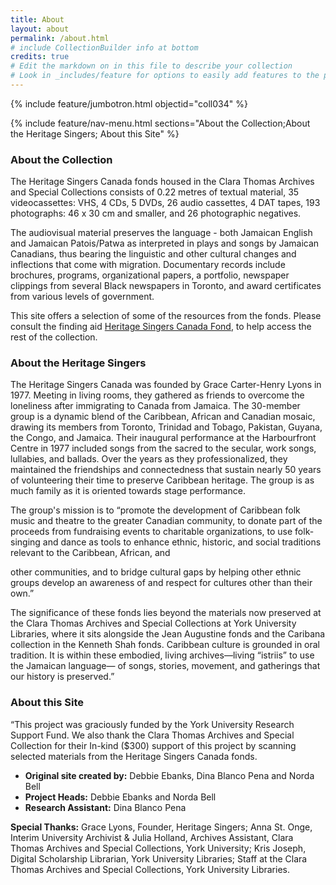 ```yaml
---
title: About
layout: about
permalink: /about.html
# include CollectionBuilder info at bottom
credits: true
# Edit the markdown on in this file to describe your collection
# Look in _includes/feature for options to easily add features to the page
---
```


{% include feature/jumbotron.html objectid="coll034" %}

{% include feature/nav-menu.html sections="About the Collection;About the Heritage Singers; About this Site" %}

### About the Collection

The Heritage Singers Canada fonds housed in the Clara Thomas Archives and Special Collections consists of 0.22 metres of textual material, 35 videocassettes: VHS, 4 CDs, 5 DVDs, 26 audio cassettes, 4 DAT tapes, 193 photographs: 46 x 30 cm and smaller, and 26 photographic negatives. 

The audiovisual material preserves the language - both Jamaican English and Jamaican Patois/Patwa as interpreted in plays and songs by Jamaican Canadians, thus bearing the linguistic and other cultural changes and inflections that come with migration. Documentary records include brochures, programs, organizational papers, a portfolio, newspaper clippings from several Black newspapers in Toronto, and award certificates from various levels of government.

This site offers a selection of some of the resources from the fonds. Please consult the finding aid [Heritage Singers Canada Fond](https://atom.library.yorku.ca/downloads/heritage-singers-canada-fonds-f0783.pdf), to help access the rest of the collection.

### About the Heritage Singers

The Heritage Singers Canada was founded by Grace Carter-Henry Lyons in 1977.
Meeting in living rooms, they gathered as friends to overcome the loneliness after
immigrating to Canada from Jamaica. The 30-member group is a dynamic blend of the
Caribbean, African and Canadian mosaic, drawing its members from Toronto, Trinidad
and Tobago, Pakistan, Guyana, the Congo, and Jamaica. Their inaugural performance
at the Harbourfront Centre in 1977 included songs from the sacred to the secular, work
songs, lullabies, and ballads. Over the years as they professionalized, they maintained
the friendships and connectedness that sustain nearly 50 years of volunteering their
time to preserve Caribbean heritage. The group is as much family as it is oriented
towards stage performance.

The group&#39;s mission is to “promote the development of Caribbean folk music and
theatre to the greater Canadian community, to donate part of the proceeds from
fundraising events to charitable organizations, to use folk-singing and dance as tools to
enhance ethnic, historic, and social traditions relevant to the Caribbean, African, and

other communities, and to bridge cultural gaps by helping other ethnic groups develop
an awareness of and respect for cultures other than their own.”

The significance of these fonds lies beyond the materials now preserved at the Clara
Thomas Archives and Special Collections at York University Libraries, where it sits
alongside the Jean Augustine fonds and the Caribana collection in the Kenneth Shah
fonds. Caribbean culture is grounded in oral tradition. It is within these embodied, living
archives—living “istriis” to use the Jamaican language— of songs, stories, movement,
and gatherings that our history is preserved.”

### About this Site 

“This project was graciously funded by the York University Research Support Fund.  We also thank the Clara Thomas Archives and Special Collection for their In-kind ($300) support of this project by scanning selected materials from the Heritage Singers Canada fonds. 

- **Original site created by:** Debbie Ebanks, Dina Blanco Pena and Norda Bell 
- **Project Heads:** Debbie Ebanks and Norda Bell
- **Research Assistant:** Dina Blanco Pena

**Special Thanks:** Grace Lyons, Founder, Heritage Singers;
Anna St. Onge, Interim University Archivist & Julia Holland, Archives Assistant, Clara Thomas Archives and Special Collections, York University; 
Kris Joseph, Digital Scholarship Librarian, York University Libraries; 
Staff at the Clara Thomas Archives and Special Collections, York University Libraries.






